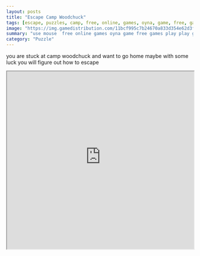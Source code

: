 ```yaml
---
layout: posts
title: "Escape Camp Woodchuck"
tags: [escape, puzzles, camp, free, online, games, oyna, game, free, games, play, play, games]
image: "https://img.gamedistribution.com/11bcf995c7b24670a833d354e62d3f1a.jpg"
summary: "use mouse  free online games oyna game free games play play games"
category: "Puzzle"
---
```


you are stuck at camp woodchuck and want to go home maybe with some luck you will figure out how to escape

<iframe width="100%" height="480px;" src="https://flash.gamedistribution.com?game=11bcf995c7b24670a833d354e62d3f1a"></iframe>